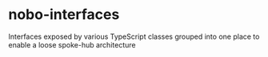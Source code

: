 # nobo-interfaces

Interfaces exposed by various TypeScript classes grouped into one place to enable a loose spoke-hub architecture
